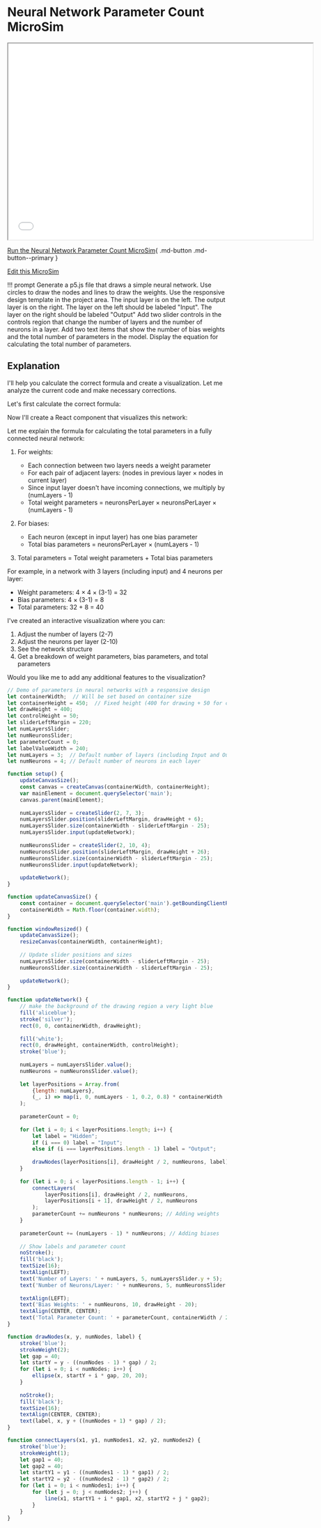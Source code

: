 # Neural Network Parameter Count MicroSim

<iframe src="./neural-network-parameter-count.html" height="450px" width="700px" scrolling="no" style="overflow: hidden;"></iframe>

[Run the Neural Network Parameter Count MicroSim](./neural-network-parameter-count.html){ .md-button .md-button--primary }

[Edit this MicroSim](https://editor.p5js.org/dmccreary/sketches/4mfLxv2-Y)


!!! prompt
    Generate a p5.js file that draws a simple neural network.
    Use circles to draw the nodes and lines to draw the weights.
    Use the responsive design template in the project area.
    The input layer is on the left.  The output layer is on the right.
    The layer on the left should be labeled "Input".
    The layer on the right should be labeled "Output"
    Add two slider controls in the controls region that change the number of layers and the number of neurons in a layer.
    Add two text items that show the number of bias weights and the total number of parameters in the model.
    Display the equation for calculating the total number of parameters.


## Explanation

I'll help you calculate the correct formula and create a visualization. Let me analyze the current code and make necessary corrections.



Let's first calculate the correct formula:

Now I'll create a React component that visualizes this network:

Let me explain the formula for calculating the total parameters in a fully connected neural network:

1. For weights:
   - Each connection between two layers needs a weight parameter
   - For each pair of adjacent layers: (nodes in previous layer × nodes in current layer)
   - Since input layer doesn't have incoming connections, we multiply by (numLayers - 1)
   - Total weight parameters = neuronsPerLayer × neuronsPerLayer × (numLayers - 1)

2. For biases:
   - Each neuron (except in input layer) has one bias parameter
   - Total bias parameters = neuronsPerLayer × (numLayers - 1)

3. Total parameters = Total weight parameters + Total bias parameters

For example, in a network with 3 layers (including input) and 4 neurons per layer:
- Weight parameters: 4 × 4 × (3-1) = 32
- Bias parameters: 4 × (3-1) = 8
- Total parameters: 32 + 8 = 40

I've created an interactive visualization where you can:
1. Adjust the number of layers (2-7)
2. Adjust the neurons per layer (2-10)
3. See the network structure
4. Get a breakdown of weight parameters, bias parameters, and total parameters

Would you like me to add any additional features to the visualization?


```js
// Demo of parameters in neural networks with a responsive design
let containerWidth;  // Will be set based on container size
let containerHeight = 450;  // Fixed height (400 for drawing + 50 for controls)
let drawHeight = 400;
let controlHeight = 50;
let sliderLeftMargin = 220;
let numLayersSlider;
let numNeuronsSlider;
let parameterCount = 0;
let labelValueWidth = 240;
let numLayers = 3;  // Default number of layers (including Input and Output)
let numNeurons = 4; // Default number of neurons in each layer

function setup() {
    updateCanvasSize();
    const canvas = createCanvas(containerWidth, containerHeight);
    var mainElement = document.querySelector('main');
    canvas.parent(mainElement);
    
    numLayersSlider = createSlider(2, 7, 3);
    numLayersSlider.position(sliderLeftMargin, drawHeight + 6);
    numLayersSlider.size(containerWidth - sliderLeftMargin - 25);
    numLayersSlider.input(updateNetwork);
    
    numNeuronsSlider = createSlider(2, 10, 4);
    numNeuronsSlider.position(sliderLeftMargin, drawHeight + 26);
    numNeuronsSlider.size(containerWidth - sliderLeftMargin - 25);
    numNeuronsSlider.input(updateNetwork);
    
    updateNetwork();
}

function updateCanvasSize() {
    const container = document.querySelector('main').getBoundingClientRect();
    containerWidth = Math.floor(container.width);
}

function windowResized() {
    updateCanvasSize();
    resizeCanvas(containerWidth, containerHeight);
    
    // Update slider positions and sizes
    numLayersSlider.size(containerWidth - sliderLeftMargin - 25);
    numNeuronsSlider.size(containerWidth - sliderLeftMargin - 25);
    
    updateNetwork();
}

function updateNetwork() {
    // make the background of the drawing region a very light blue
    fill('aliceblue');
    stroke('silver');
    rect(0, 0, containerWidth, drawHeight);
    
    fill('white');
    rect(0, drawHeight, containerWidth, controlHeight);
    stroke('blue');
    
    numLayers = numLayersSlider.value();
    numNeurons = numNeuronsSlider.value();
    
    let layerPositions = Array.from(
        {length: numLayers}, 
        (_, i) => map(i, 0, numLayers - 1, 0.2, 0.8) * containerWidth
    );
    
    parameterCount = 0;
    
    for (let i = 0; i < layerPositions.length; i++) {
        let label = "Hidden";
        if (i === 0) label = "Input";
        else if (i === layerPositions.length - 1) label = "Output";
        
        drawNodes(layerPositions[i], drawHeight / 2, numNeurons, label);
    }
    
    for (let i = 0; i < layerPositions.length - 1; i++) {
        connectLayers(
            layerPositions[i], drawHeight / 2, numNeurons,
            layerPositions[i + 1], drawHeight / 2, numNeurons
        );
        parameterCount += numNeurons * numNeurons; // Adding weights
    }
    
    parameterCount += (numLayers - 1) * numNeurons; // Adding biases
    
    // Show labels and parameter count
    noStroke();
    fill('black');
    textSize(16);
    textAlign(LEFT);
    text('Number of Layers: ' + numLayers, 5, numLayersSlider.y + 5);
    text('Number of Neurons/Layer: ' + numNeurons, 5, numNeuronsSlider.y + 5);
    
    textAlign(LEFT);
    text('Bias Weights: ' + numNeurons, 10, drawHeight - 20);
    textAlign(CENTER, CENTER);
    text('Total Parameter Count: ' + parameterCount, containerWidth / 2, drawHeight - 20);
}

function drawNodes(x, y, numNodes, label) {
    stroke('blue');
    strokeWeight(2);
    let gap = 40;
    let startY = y - ((numNodes - 1) * gap) / 2;
    for (let i = 0; i < numNodes; i++) {
        ellipse(x, startY + i * gap, 20, 20);
    }
  
    noStroke();
    fill('black');
    textSize(16);
    textAlign(CENTER, CENTER);
    text(label, x, y + ((numNodes + 1) * gap) / 2);
}

function connectLayers(x1, y1, numNodes1, x2, y2, numNodes2) {
    stroke('blue');
    strokeWeight(1);
    let gap1 = 40;
    let gap2 = 40;
    let startY1 = y1 - ((numNodes1 - 1) * gap1) / 2;
    let startY2 = y2 - ((numNodes2 - 1) * gap2) / 2;
    for (let i = 0; i < numNodes1; i++) {
        for (let j = 0; j < numNodes2; j++) {
            line(x1, startY1 + i * gap1, x2, startY2 + j * gap2);
        }
    }
}
```